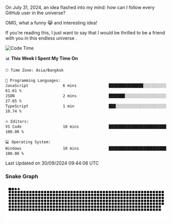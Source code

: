 On July 31, 2024, an idea flashed into my mind: how can I follow every GitHub user in the universe?

OMG, what a funny 😹 and interesting idea!

If you’re reading this, I just want to say that I would be thrilled to be a friend with you in this endless universe . 


<!--START_SECTION:waka-->
![Code Time](http://img.shields.io/badge/Code%20Time-14%20hrs%2035%20mins-blue)

📊 **This Week I Spent My Time On** 

```text
🕑︎ Time Zone: Asia/Bangkok

💬 Programming Languages: 
JavaScript               6 mins              ███████████████░░░░░░░░░░   61.61 % 
JSON                     2 mins              ███████░░░░░░░░░░░░░░░░░░   27.65 % 
TypeScript               1 min               ███░░░░░░░░░░░░░░░░░░░░░░   10.74 % 

🔥 Editors: 
VS Code                  10 mins             █████████████████████████   100.00 % 

💻 Operating System: 
Windows                  10 mins             █████████████████████████   100.00 % 
```


 Last Updated on 30/09/2024 09:44:08 UTC
<!--END_SECTION:waka-->

### Snake Graph
![snake graph](https://github.com/tqlucitvn/tqlucitvn/blob/snake-graph-output/github-contribution-grid-snake.svg)

